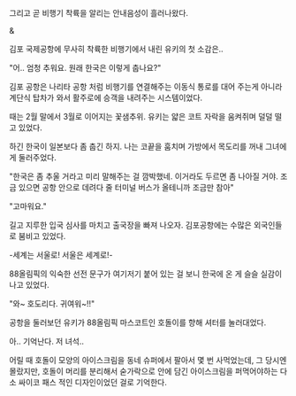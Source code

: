 그리고 곧 비행기 착륙을 알리는 안내음성이 흘러나왔다.

&

김포 국제공항에 무사히 착륙한 비행기에서 내린 유키의 첫 소감은..

"어.. 엄청 추워요. 원래 한국은 이렇게 춥나요?"

김포 공항은 나리타 공항 처럼 비행기를 연결해주는 이동식 통로를 대어 주는게 아니라 계단식 탑차가 와서 활주로에 승객을 내려주는 시스템이었다.

때는 2월 말에서 3월로 이어지는 꽃샘추위. 유키는 얇은 코트 자락을 움켜쥐며 덜덜 떨고 있었다.

하긴 한국이 일본보다 좀 춥긴 하지. 나는 코끝을 훔치며 가방에서 목도리를 꺼내 그녀에게 둘러주었다.

"한국은 좀 추울 거라고 미리 말해주는 걸 깜박했네. 이거라도 두르면 좀 나아질 거야. 조금 있으면 공항 안으로 데려다 줄 터미널 버스가 올테니까 조금만 참아"

"고마워요."

길고 지루한 입국 심사를 마치고 출국장을 빠져 나오자. 김포공항에는 수많은 외국인들로 붐비고 있었다.

-세계는 서울로! 서울은 세계로!-

88올림픽의 익숙한 선전 문구가 여기저기 붙어 있는 걸 보니 한국에 온 게 슬슬 실감이 나고 있었다.

"와~ 호도리다. 귀여워~!!"

공항을 둘러보던 유키가 88올림픽 마스코트인 호돌이를 향해 셔터를 눌러대었다.

아.. 기억난다. 저 녀석..

어릴 때 호돌이 모양의 아이스크림을 동네 슈퍼에서 팔아서 몇 번 사먹었는데, 그 당시엔 몰랐지만, 호돌이 머리를 분리해서 숟가락으로 안에 담긴 아이스크림을 퍼먹어야하는 다소 싸이코 패스 적인 디자인이었던 걸로 기억한다. 